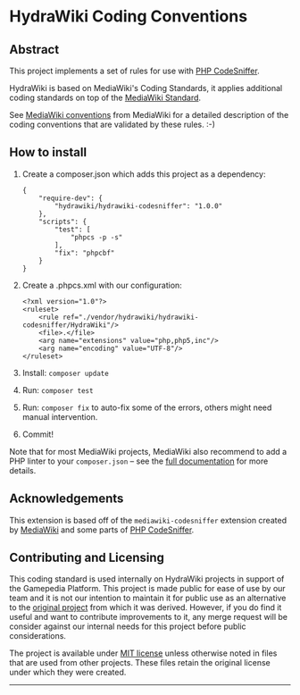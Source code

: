 HydraWiki Coding Conventions
============================

Abstract
--------
This project implements a set of rules for use with [PHP CodeSniffer][0].

HydraWiki is based on MediaWiki's Coding Standards, it applies additional coding standards on top of the [MediaWiki Standard][3].

See [MediaWiki conventions][1] from MediaWiki for a detailed description of the
coding conventions that are validated by these rules. :-)

How to install
--------------
1. Create a composer.json which adds this project as a dependency:

    ```
    {
    	"require-dev": {
    		"hydrawiki/hydrawiki-codesniffer": "1.0.0"
    	},
    	"scripts": {
    		"test": [
    			"phpcs -p -s"
    		],
    		"fix": "phpcbf"
    	}
    }
    ```
2. Create a .phpcs.xml with our configuration:

    ```
    <?xml version="1.0"?>
    <ruleset>
    	<rule ref="./vendor/hydrawiki/hydrawiki-codesniffer/HydraWiki"/>
    	<file>.</file>
    	<arg name="extensions" value="php,php5,inc"/>
    	<arg name="encoding" value="UTF-8"/>
    </ruleset>
    ```
3. Install: `composer update`
4. Run: `composer test`
5. Run: `composer fix` to auto-fix some of the errors, others might need
   manual intervention.
6. Commit!

Note that for most MediaWiki projects, MediaWiki also recommend to add a PHP linter
to your `composer.json` – see the [full documentation][2] for more details.

## Acknowledgements

This extension is based off of the `mediawiki-codesniffer` extension created by [MediaWiki][3] and some parts of [PHP CodeSniffer][0].

## Contributing and Licensing
This coding standard is used internally on HydraWiki projects in support of the Gamepedia Platform. This project is made public for ease of use by our team and it is not our intention to maintain it for public use as an alternative to the [original project][3] from which it was derived. However, if you do find it useful and want to contribute improvements to it, any merge request will be consider against our internal needs for this project before public considerations. 

The project is available under [MIT license][4] unless otherwise noted in files that are used from other projects. These files retain the original license under which they were created.

---
[0]: https://packagist.org/packages/squizlabs/php_codesniffer
[1]: https://www.mediawiki.org/wiki/Manual:Coding_conventions/PHP
[2]: https://www.mediawiki.org/wiki/Continuous_integration/Entry_points#PHP
[3]: https://github.com/wikimedia/mediawiki-tools-codesniffer
[4]: https://github.com/HydraWiki/hydrawiki-codesniffer/blob/master/LICENSE
